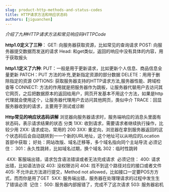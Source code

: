 ```yaml
---
slug: product-http-methods-and-status-codes
title: HTTP请求方法和响应状态码
authors: [jiguanchen]
---
```


*介绍了九种HTTP请求方法和常见响应码HTTPCode* <!--more-->

**http1.0定义了三种**：
		GET: 向服务器获取资源，⽐如常⻅的查询请求
		POST: 向服务器提交数据而发送的请求
		Head: 和get类似，返回的响应中没有具体的内容，用于获取报头

**http1.1定义了六种**:
		PUT：⼀般是用于更新请求，比如更新个人信息、商品信息全量更新
		PATCH：PUT ⽅法的补充,更新指定资源的部分数据
		DELETE：⽤用于删除指定的资源
		OPTIONS: 获取服务器支持的HTTP请求方法,服务器性能、跨域检查等
		CONNECT: 方法的作用就是把服务器作为跳板，让服务器代替用户去访问其它网页，之后把数据原本的返回给用户，网页开发基本不用这个方法，如果是http代理就会使⽤这个，让服务器代理用户去访问其他网页，类似中介
		TRACE：回显服务器收到的请求，主要用于测试或诊断

**Http常见的响应状态码讲解**
		浏览器向服务器请求时，服务端响应的消息头里面有状态码，表示请求结果的状态
		分类
				1XX: 收到请求，需要请求者继续执行操作，比较少用
				2XX: 请求成功，常用的 200
				3XX: 重定向，浏览器在拿到服务器返回的这个状态码后会自动跳转到⼀一个新的URL地址，这个地址可以从响应的Location首部中获取；
						好处：⽹站改版、域名迁移等，多个域名指向同个主站导流
						必须记住： 301：永久性跳转，比如域名过期，换个域名 302：临时性跳转

​		4XX: 客服端出错，请求包含语法错误或者无法完成请求
​						必须记住： 400: 请求出错，比如语法协议 403: 没权限访问 404: 找不到这个路径对应的接口或者文件 405: 不允许此方法进行提交，Method not allowed，比如接口一定要POS⽅方式，⽽而你是用了GET
​				5XX: 服务端出错，服务器在处理理请求的过程中发⽣生了错误必须
​						记住： 500: 服务器内部报错了，完成不了这次请求 503: 服务器宕机
